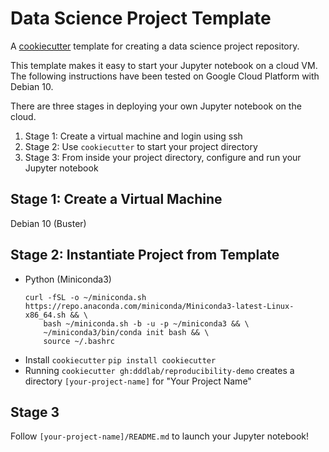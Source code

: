 # Data Science Project Template

A [cookiecutter](https://github.com/cookiecutter/cookiecutter) template for creating a data science project repository.

This template makes it easy to start your Jupyter notebook on a cloud VM. The following instructions have been tested on Google Cloud Platform with Debian 10.

There are three stages in deploying your own Jupyter notebook on the cloud.

1. Stage 1: Create a virtual machine and login using ssh
2. Stage 2: Use `cookiecutter` to start your project directory
3. Stage 3: From inside your project directory, configure and run your Jupyter notebook

## Stage 1: Create a Virtual Machine

Debian 10 (Buster)

## Stage 2: Instantiate Project from Template

* Python (Miniconda3)
    ```
    curl -fSL -o ~/miniconda.sh https://repo.anaconda.com/miniconda/Miniconda3-latest-Linux-x86_64.sh && \
        bash ~/miniconda.sh -b -u -p ~/miniconda3 && \
        ~/miniconda3/bin/conda init bash && \
        source ~/.bashrc
    ```
* Install `cookiecutter`
    `pip install cookiecutter`
* Running `cookiecutter gh:dddlab/reproducibility-demo` creates a directory `[your-project-name]` for "Your Project Name"

## Stage 3

Follow `[your-project-name]/README.md` to launch your Jupyter notebook!
